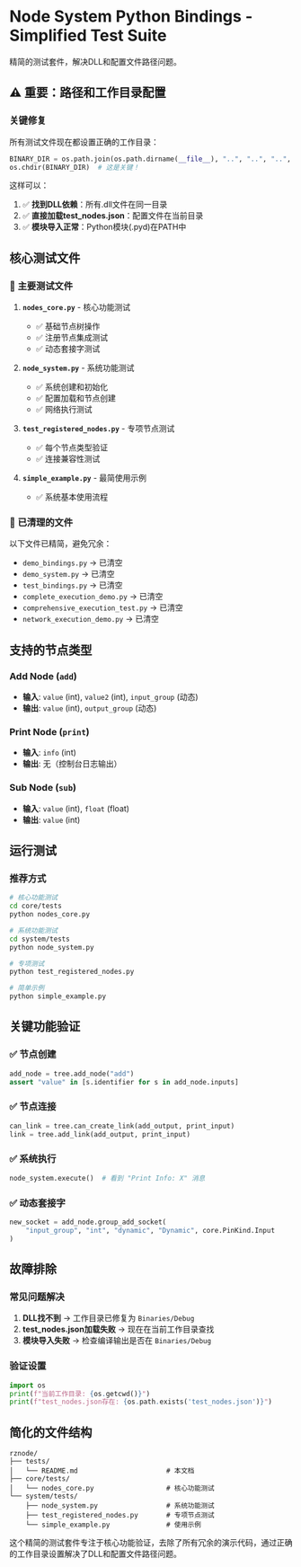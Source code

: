 # Node System Python Bindings - Simplified Test Suite

精简的测试套件，解决DLL和配置文件路径问题。

## ⚠️ 重要：路径和工作目录配置

### 关键修复
所有测试文件现在都设置正确的工作目录：
```python
BINARY_DIR = os.path.join(os.path.dirname(__file__), "..", "..", "..", "Binaries", "Debug")
os.chdir(BINARY_DIR)  # 这是关键！
```

这样可以：
1. ✅ **找到DLL依赖**：所有.dll文件在同一目录
2. ✅ **直接加载test_nodes.json**：配置文件在当前目录
3. ✅ **模块导入正常**：Python模块(.pyd)在PATH中

## 核心测试文件

### 🎯 **主要测试文件**

1. **`nodes_core.py`** - 核心功能测试
   - ✅ 基础节点树操作
   - ✅ 注册节点集成测试
   - ✅ 动态套接字测试

2. **`node_system.py`** - 系统功能测试  
   - ✅ 系统创建和初始化
   - ✅ 配置加载和节点创建
   - ✅ 网络执行测试

3. **`test_registered_nodes.py`** - 专项节点测试
   - ✅ 每个节点类型验证
   - ✅ 连接兼容性测试

4. **`simple_example.py`** - 最简使用示例
   - ✅ 系统基本使用流程

### 📁 **已清理的文件**
以下文件已精简，避免冗余：
- `demo_bindings.py` → 已清空
- `demo_system.py` → 已清空
- `test_bindings.py` → 已清空
- `complete_execution_demo.py` → 已清空
- `comprehensive_execution_test.py` → 已清空
- `network_execution_demo.py` → 已清空

## 支持的节点类型

### Add Node (`add`)
- **输入**: `value` (int), `value2` (int), `input_group` (动态)
- **输出**: `value` (int), `output_group` (动态)

### Print Node (`print`)  
- **输入**: `info` (int)
- **输出**: 无（控制台日志输出）

### Sub Node (`sub`)
- **输入**: `value` (int), `float` (float)  
- **输出**: `value` (int)

## 运行测试

### 推荐方式
```bash
# 核心功能测试
cd core/tests
python nodes_core.py

# 系统功能测试  
cd system/tests
python node_system.py

# 专项测试
python test_registered_nodes.py

# 简单示例
python simple_example.py
```

## 关键功能验证

### ✅ **节点创建**
```python
add_node = tree.add_node("add")
assert "value" in [s.identifier for s in add_node.inputs]
```

### ✅ **节点连接**
```python
can_link = tree.can_create_link(add_output, print_input)
link = tree.add_link(add_output, print_input)
```

### ✅ **系统执行**
```python
node_system.execute()  # 看到 "Print Info: X" 消息
```

### ✅ **动态套接字**
```python
new_socket = add_node.group_add_socket(
    "input_group", "int", "dynamic", "Dynamic", core.PinKind.Input
)
```

## 故障排除

### 常见问题解决
1. **DLL找不到** → 工作目录已修复为 `Binaries/Debug`
2. **test_nodes.json加载失败** → 现在在当前工作目录查找
3. **模块导入失败** → 检查编译输出是否在 `Binaries/Debug`

### 验证设置
```python
import os
print(f"当前工作目录: {os.getcwd()}")
print(f"test_nodes.json存在: {os.path.exists('test_nodes.json')}")
```

## 简化的文件结构

```
rznode/
├── tests/
│   └── README.md                      # 本文档  
├── core/tests/
│   └── nodes_core.py                  # 核心功能测试
└── system/tests/
    ├── node_system.py                 # 系统功能测试
    ├── test_registered_nodes.py       # 专项节点测试
    └── simple_example.py              # 使用示例
```

这个精简的测试套件专注于核心功能验证，去除了所有冗余的演示代码，通过正确的工作目录设置解决了DLL和配置文件路径问题。
